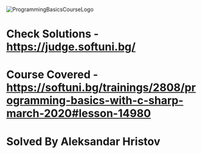 ![ProgrammingBasicsCourseLogo](https://softuni.bg/Files/Courses/pb-site-pic.png)                                    
                                           
                                           
                                           
                                           
                                           
                                           
                                           
                                            
 # Check Solutions - https://judge.softuni.bg/


# Course Covered - https://softuni.bg/trainings/2808/programming-basics-with-c-sharp-march-2020#lesson-14980



# Solved By Aleksandar Hristov 

